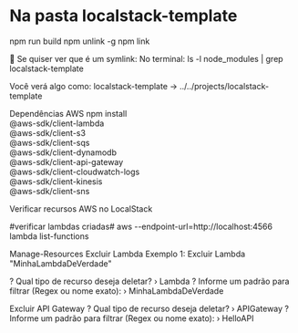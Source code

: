 # Na pasta localstack-template
npm run build
npm unlink -g
npm link

🧪 Se quiser ver que é um symlink:
No terminal:
ls -l node_modules | grep localstack-template

Você verá algo como:
localstack-template -> ../../projects/localstack-template

Dependências AWS 
npm install \
  @aws-sdk/client-lambda \
  @aws-sdk/client-s3 \
  @aws-sdk/client-sqs \
  @aws-sdk/client-dynamodb \
  @aws-sdk/client-api-gateway \
  @aws-sdk/client-cloudwatch-logs \
  @aws-sdk/client-kinesis \
  @aws-sdk/client-sns


Verificar recursos AWS no LocalStack

#verificar lambdas criadas#
aws --endpoint-url=http://localhost:4566 lambda list-functions



Manage-Resources
Excluir Lambda
Exemplo 1: Excluir Lambda "MinhaLambdaDeVerdade"

? Qual tipo de recurso deseja deletar? › Lambda
? Informe um padrão para filtrar (Regex ou nome exato): › MinhaLambdaDeVerdade

Excluir API Gateway
? Qual tipo de recurso deseja deletar? › APIGateway
? Informe um padrão para filtrar (Regex ou nome exato): › HelloAPI
